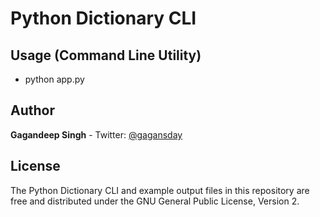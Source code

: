 # Python Dictionary CLI

## Usage (Command Line Utility)

- python app.py

## Author

**Gagandeep Singh** - Twitter: [@gagansday](https://twitter.com/gagansday)

## License

The Python Dictionary CLI and example output files in this repository are free and distributed under the GNU General Public License, Version 2.

